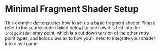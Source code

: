 # Minimal Fragment Shader Setup

This example demonstrates how to set up a basic fragment shader. Please refer to the source code (linked below) to see how it is tied into the `IndigoShader` entry point, which is a cut down version of the other entry point types, and holds clues as to how you'll need to integrate your shader into a real game.
